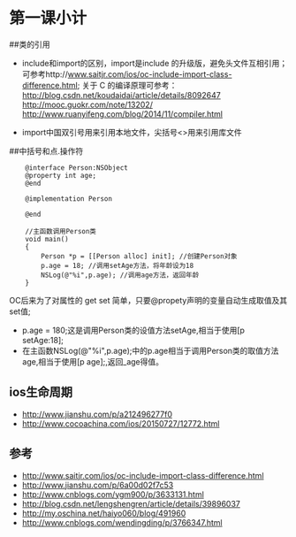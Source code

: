 # 第一课小计

##类的引用

- include和import的区别，import是include 的升级版，避免头文件互相引用；可参考http://www.saitjr.com/ios/oc-include-import-class-difference.html; 关于 C 的编译原理可参考：http://blog.csdn.net/koudaidai/article/details/8092647 http://mooc.guokr.com/note/13202/ http://www.ruanyifeng.com/blog/2014/11/compiler.html

- import中国双引号用来引用本地文件，尖括号<>用来引用库文件


##中括号和点.操作符

```
    @interface Person:NSObject
    @property int age;
    @end

    @implementation Person

    @end

    //主函数调用Person类
    void main()
    {
        Person *p = [[Person alloc] init]; //创建Person对象
        p.age = 18; //调用setAge方法，将年龄设为18
        NSLog(@"%i",p.age); //调用age方法，返回年龄
    }
```
OC后来为了对属性的 get set 简单，只要@propety声明的变量自动生成取值及其set值;

-  p.age = 180;这是调用Person类的设值方法setAge,相当于使用[p setAge:18];
-  在主函数NSLog(@"%i",p.age);中的p.age相当于调用Person类的取值方法age,相当于使用[p age];,返回_age得值。


## ios生命周期

- http://www.jianshu.com/p/a212496277f0
- http://www.cocoachina.com/ios/20150727/12772.html







## 参考
- http://www.saitjr.com/ios/oc-include-import-class-difference.html
- http://www.jianshu.com/p/6a00d02f7c53
- http://www.cnblogs.com/ygm900/p/3633131.html
- http://blog.csdn.net/lengshengren/article/details/39896037
- http://my.oschina.net/haiyo060/blog/491960
- http://www.cnblogs.com/wendingding/p/3766347.html